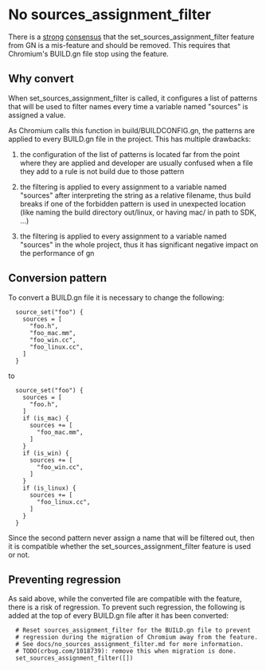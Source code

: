 # No sources_assignment_filter

There is a [strong][0] [consensus][1] that the set_sources_assignment_filter
feature from GN is a mis-feature and should be removed. This requires that
Chromium's BUILD.gn file stop using the feature.

## Why convert

When set_sources_assignment_filter is called, it configures a list of patterns
that will be used to filter names every time a variable named "sources" is
assigned a value.

As Chromium calls this function in build/BUILDCONFIG.gn, the patterns are
applied to every BUILD.gn file in the project. This has multiple drawbacks:

1.  the configuration of the list of patterns is located far from the point
    where they are applied and developer are usually confused when a file
    they add to a rule is not build due to those pattern

2.  the filtering is applied to every assignment to a variable named "sources"
    after interpreting the string as a relative filename, thus build breaks if
    one of the forbidden pattern is used in unexpected location (like naming
    the build directory out/linux, or having mac/ in path to SDK, ...)

3.  the filtering is applied to every assignment to a variable named "sources"
    in the whole project, thus it has significant negative impact on the
    performance of gn

## Conversion pattern

To convert a BUILD.gn file it is necessary to change the following:

```
  source_set("foo") {
    sources = [
      "foo.h",
      "foo_mac.mm",
      "foo_win.cc",
      "foo_linux.cc",
    ]
  }
```

to

```
  source_set("foo") {
    sources = [
      "foo.h",
    ]
    if (is_mac) {
      sources += [
        "foo_mac.mm",
      ]
    }
    if (is_win) {
      sources += [
        "foo_win.cc",
      ]
    }
    if (is_linux) {
      sources += [
        "foo_linux.cc",
      ]
    }
  }
```

Since the second pattern never assign a name that will be filtered out, then
it is compatible whether the set_sources_assignment_filter feature is used or
not.

## Preventing regression

As said above, while the converted file are compatible with the feature, there
is a risk of regression. To prevent such regression, the following is added at
the top of every BUILD.gn file after it has been converted:

```
  # Reset sources_assignment_filter for the BUILD.gn file to prevent
  # regression during the migration of Chromium away from the feature.
  # See docs/no_sources_assignment_filter.md for more information.
  # TODO(crbug.com/1018739): remove this when migration is done.
  set_sources_assignment_filter([])
```

[0]: https://groups.google.com/a/chromium.org/d/topic/chromium-dev/hyLuCU6g2V4/discussion
[1]: https://groups.google.com/a/chromium.org/d/topic/gn-dev/oQcYStl_WkI/discussion
